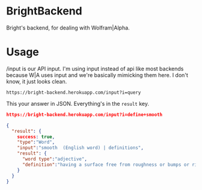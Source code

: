 # BrightBackend
Bright's backend, for dealing with Wolfram|Alpha.

Usage
====

/input is our API input. I'm using input instead of api like most backends
because W|A uses input and we're basically mimicking them here. I don't know,
it just looks clean.

```
https://bright-backend.herokuapp.com/input?i=query
```

This your answer in JSON. Everything's in the `result` key.

```json
https://bright-backend.herokuapp.com/input?i=define+smooth
```


```json
{
  "result": {
    success: true,
    "type":"Word",
    "input":"smooth  (English word) | definitions",
    "result": {
      "word type":"adjective",
      "definition":"having a surface free from roughness or bumps or ridges or irregularities"
    }
  }
}
```
